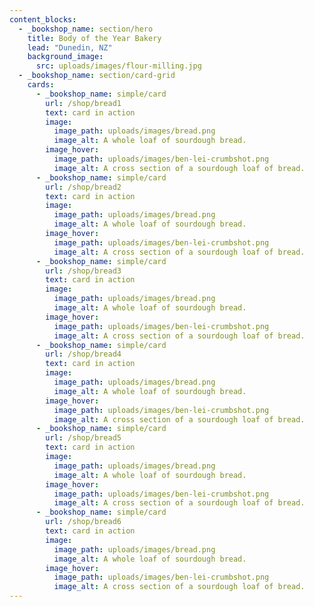 ```yaml
--- 
content_blocks:
  - _bookshop_name: section/hero
    title: Body of the Year Bakery
    lead: "Dunedin, NZ"
    background_image:
      src: uploads/images/flour-milling.jpg
  - _bookshop_name: section/card-grid
    cards:
      - _bookshop_name: simple/card
        url: /shop/bread1
        text: card in action
        image:
          image_path: uploads/images/bread.png
          image_alt: A whole loaf of sourdough bread.
        image_hover:
          image_path: uploads/images/ben-lei-crumbshot.png
          image_alt: A cross section of a sourdough loaf of bread.
      - _bookshop_name: simple/card
        url: /shop/bread2
        text: card in action
        image:
          image_path: uploads/images/bread.png
          image_alt: A whole loaf of sourdough bread.
        image_hover:
          image_path: uploads/images/ben-lei-crumbshot.png
          image_alt: A cross section of a sourdough loaf of bread.
      - _bookshop_name: simple/card
        url: /shop/bread3
        text: card in action
        image:
          image_path: uploads/images/bread.png
          image_alt: A whole loaf of sourdough bread.
        image_hover:
          image_path: uploads/images/ben-lei-crumbshot.png
          image_alt: A cross section of a sourdough loaf of bread.
      - _bookshop_name: simple/card
        url: /shop/bread4
        text: card in action
        image:
          image_path: uploads/images/bread.png
          image_alt: A whole loaf of sourdough bread.
        image_hover:
          image_path: uploads/images/ben-lei-crumbshot.png
          image_alt: A cross section of a sourdough loaf of bread.
      - _bookshop_name: simple/card
        url: /shop/bread5
        text: card in action
        image:
          image_path: uploads/images/bread.png
          image_alt: A whole loaf of sourdough bread.
        image_hover:
          image_path: uploads/images/ben-lei-crumbshot.png
          image_alt: A cross section of a sourdough loaf of bread.
      - _bookshop_name: simple/card
        url: /shop/bread6
        text: card in action
        image:
          image_path: uploads/images/bread.png
          image_alt: A whole loaf of sourdough bread.
        image_hover:
          image_path: uploads/images/ben-lei-crumbshot.png
          image_alt: A cross section of a sourdough loaf of bread.
---
```

